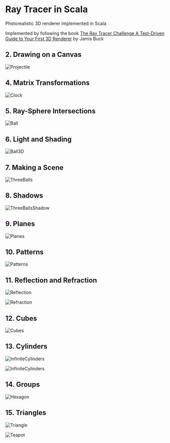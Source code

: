 # Ray Tracer in Scala
Photorealistic 3D renderer implemented in Scala

Implemented by following the book [The Ray Tracer Challenge
 A Test-Driven Guide to Your First 3D Renderer](https://pragprog.com/book/jbtracer/the-ray-tracer-challenge) by Jamis Buck


## 2. Drawing on a Canvas
![Projectile](samples/projectile.png)

## 4. Matrix Transformations
![Clock](samples/clock.png)

## 5. Ray-Sphere Intersections
![Ball](samples/ball.png)

## 6. Light and Shading
![Ball3D](samples/ball3d.png)

## 7. Making a Scene
![ThreeBalls](samples/threeballs.png)

## 8. Shadows
![ThreeBallsShadow](samples/threeballsshadow.png)

## 9. Planes
![Planes](samples/plane.png)

## 10. Patterns
![Patterns](samples/patterns4.png)

## 11. Reflection and Refraction
![Reflection](samples/reflection.png)

![Refraction](samples/refraction6.png)

## 12. Cubes
![Cubes](samples/cubes1.png)

## 13. Cylinders
![InfiniteCylinders](samples/cylinder1.png)

![InfiniteCylinders](samples/cone1.png)

## 14. Groups
![Hexagon](samples/hexagon1.png)

## 15. Triangles
![Triangle](samples/triangle1.png)

![Teapot](samples/teapot1.png)